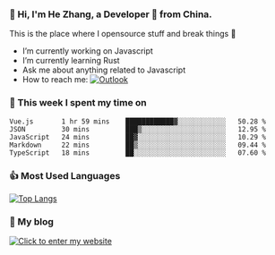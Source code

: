 ### 👋 Hi, I'm He Zhang, a Developer 🚀 from China.

This is the place where I opensource stuff and break things :rofl:

- I’m currently working on Javascript
- I’m currently learning Rust
- Ask me about anything related to Javascript
- How to reach me: [![Outlook](https://img.shields.io/badge/-Outlook-0078D4?style=flat&logo=Microsoft-Outlook&logoColor=white)](mailto:zhanghecool@outlook.com)

### 💪 This week I spent my time on 
<!--START_SECTION:waka-->
```text
Vue.js       1 hr 59 mins    ████████████▓░░░░░░░░░░░░   50.28 % 
JSON         30 mins         ███▒░░░░░░░░░░░░░░░░░░░░░   12.95 % 
JavaScript   24 mins         ██▓░░░░░░░░░░░░░░░░░░░░░░   10.29 % 
Markdown     22 mins         ██▒░░░░░░░░░░░░░░░░░░░░░░   09.44 % 
TypeScript   18 mins         ██░░░░░░░░░░░░░░░░░░░░░░░   07.60 % 
```
<!--END_SECTION:waka-->

### 👍 Most Used Languages
[![Top Langs](https://github-readme-stats.vercel.app/api/top-langs/?username=zhanghecool&layout=compact)](https://zhanghe.cool)

### 🌈 My blog 
[![Click to enter my website](https://cdn.jsdelivr.net/gh/zhanghecool/assets/images/gif/zhanghecools.gif)](https://zhanghe.cool)
